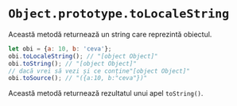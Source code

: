 # `Object.prototype.toLocaleString`

Această metodă returnează un string care reprezintă obiectul.

```javascript
let obi = {a: 10, b: 'ceva'};
obi.toLocaleString(); // "[object Object]"
obi.toString(); // "[object Object]"
// dacă vrei să vezi și ce conține"[object Object]"
obi.toSource(); // "({a:10, b:"ceva"})"
```

Această metodă returnează rezultatul unui apel `toString()`.
